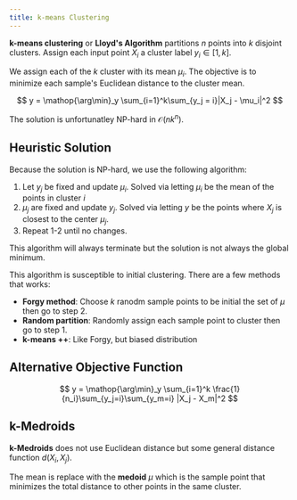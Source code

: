 ```yaml
---
title: k-means Clustering
---
```


**k-means clustering** or **Lloyd's Algorithm** partitions $n$ points into $k$ disjoint clusters. Assign each input point $X_i$ a cluster label $y_i \in [1,k]$.

We assign each of the $k$ cluster with its mean $\mu_i$. The objective is to minimize each sample's Euclidean distance to the cluster mean.

$$
y =  \mathop{\arg\min}_y \sum_{i=1}^k\sum_{y_j = i}|X_j - \mu_i|^2
$$

The solution is unfortunatley NP-hard in $\mathcal O(nk^n)$.

## Heuristic Solution

Because the solution is NP-hard, we use the following algorithm:

1. Let $y_j$ be fixed and update $\mu_i$.
    Solved via letting $\mu_i$ be the mean of the points in cluster $i$
2. $\mu_j$ are fixed and update $y_j$.
    Solved via letting $y$ be the points where $X_j$ is closest to the center $\mu_j$.
3. Repeat 1-2 until no changes.

This algorithm will always terminate but the solution is not always the global minimum.

This algorithm is susceptible to initial clustering. There are a few methods that works:

* **Forgy method**: Choose $k$ ranodm sample points to be initial the set of $\mu$ then go to step 2.
* **Random partition**: Randomly assign each sample point to  cluster then go to step 1.
* **k-means ++**: Like Forgy, but biased distribution

## Alternative Objective Function

$$
y = \mathop{\arg\min}_y \sum_{i=1}^k \frac{1}{n_i}\sum_{y_j=i}\sum_{y_m=i} |X_j - X_m|^2
$$

## k-Medroids
**k-Medroids** does not use Euclidean distance but some general distance function $d(X_i, X_j)$.

The mean is replace with the **medoid** $\mu$ which is the sample point that minimizes the total distance to other points in the same cluster.